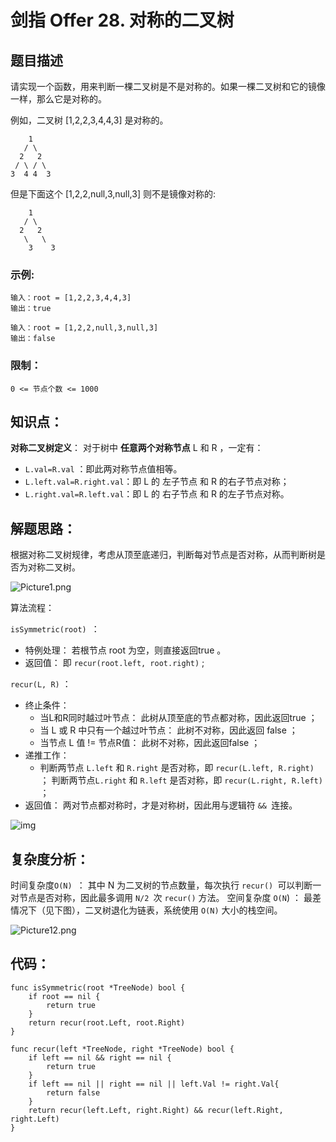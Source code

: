 # 剑指 Offer 28. 对称的二叉树

## 题目描述

请实现一个函数，用来判断一棵二叉树是不是对称的。如果一棵二叉树和它的镜像一样，那么它是对称的。

例如，二叉树 [1,2,2,3,4,4,3] 是对称的。

```
    1
   / \
  2   2
 / \ / \
3  4 4  3
```

 但是下面这个 [1,2,2,null,3,null,3] 则不是镜像对称的:

```
    1
   / \
  2   2
   \   \
    3    3
```

### 示例:

```
输入：root = [1,2,2,3,4,4,3]
输出：true

输入：root = [1,2,2,null,3,null,3]
输出：false
```

### 限制：

```
0 <= 节点个数 <= 1000
```

## 知识点：

**对称二叉树定义**： 对于树中 **任意两个对称节点** L 和 R ，一定有：

- `L.val=R.val` ：即此两对称节点值相等。
- `L.left.val=R.right.val`：即 L 的 左子节点 和 R 的右子节点对称；
- `L.right.val=R.left.val`：即 L 的 右子节点 和 R 的左子节点对称。

## 解题思路：

根据对称二叉树规律，考虑从顶至底递归，判断每对节点是否对称，从而判断树是否为对称二叉树。

![Picture1.png](http://cdn.xiaot123.com/blog/2021-04/ebf894b723530a89cc9a1fe099f36c57c584d4987b080f625b33e228c0a02bec-Picture1.png-blog)

算法流程：

`isSymmetric(root) `：

- 特例处理： 若根节点 root 为空，则直接返回true 。
- 返回值： 即 `recur(root.left, root.right)` ;

`recur(L, R)` ：

- 终止条件：
  - 当L和R同时越过叶节点： 此树从顶至底的节点都对称，因此返回true ；
  - 当 L 或 R 中只有一个越过叶节点： 此树不对称，因此返回 false ；
  - 当节点 L 值 != 节点R值： 此树不对称，因此返回false ；
- 递推工作：
  - 判断两节点 `L.left` 和 `R.right` 是否对称，即 `recur(L.left, R.right) `；
    判断两节点`L.right` 和 `R.left` 是否对称，即 `recur(L.right, R.left)` ；
- 返回值： 两对节点都对称时，才是对称树，因此用与逻辑符 `&& `连接。

![img](http://cdn.xiaot123.com/blog/2021-04/993cd0f9c81e21429badb9e831740d7d248f697b9c37b0bb5a2afd4274a26a81-Picture8.png-blog)




## 复杂度分析：

时间复杂度`O(N) `： 其中 N 为二叉树的节点数量，每次执行 `recur() `可以判断一对节点是否对称，因此最多调用 `N/2 `次 `recur()` 方法。
空间复杂度 `O(N`) ： 最差情况下（见下图），二叉树退化为链表，系统使用 `O(N)` 大小的栈空间。


![Picture12.png](http://cdn.xiaot123.com/blog/2021-04/88916808515487aac3ca24f9c55cbbdf6514f012eea04ec46cc2cc26acf9c4eb-Picture12.png-blog)



## 代码：

```
func isSymmetric(root *TreeNode) bool {
	if root == nil {
		return true
	}
	return recur(root.Left, root.Right)
}

func recur(left *TreeNode, right *TreeNode) bool {
	if left == nil && right == nil {
		return true
	}
	if left == nil || right == nil || left.Val != right.Val{
		return false
	}
	return recur(left.Left, right.Right) && recur(left.Right, right.Left)
}
```

